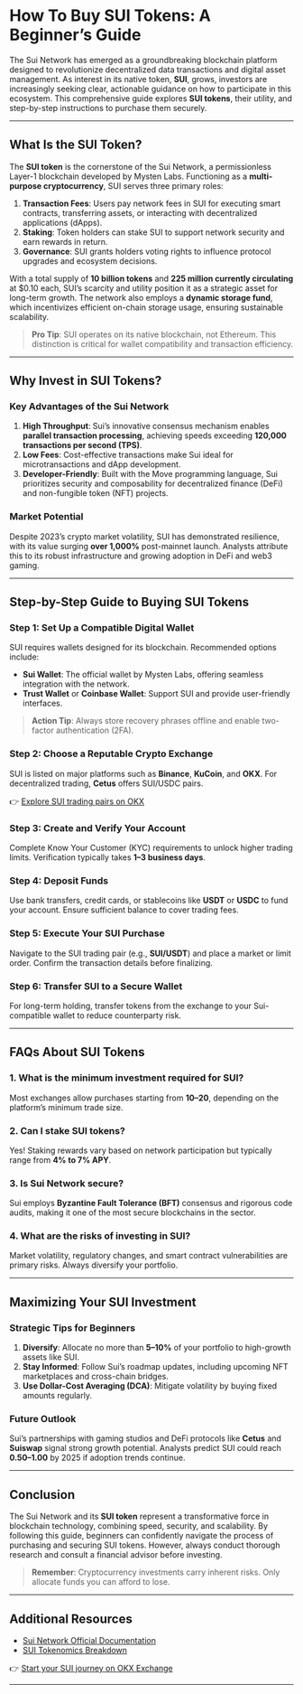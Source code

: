 # How To Buy SUI Tokens: A Beginner’s Guide  

The Sui Network has emerged as a groundbreaking blockchain platform designed to revolutionize decentralized data transactions and digital asset management. As interest in its native token, **SUI**, grows, investors are increasingly seeking clear, actionable guidance on how to participate in this ecosystem. This comprehensive guide explores **SUI tokens**, their utility, and step-by-step instructions to purchase them securely.  

---

## What Is the SUI Token?  

The **SUI token** is the cornerstone of the Sui Network, a permissionless Layer-1 blockchain developed by Mysten Labs. Functioning as a **multi-purpose cryptocurrency**, SUI serves three primary roles:  
1. **Transaction Fees**: Users pay network fees in SUI for executing smart contracts, transferring assets, or interacting with decentralized applications (dApps).  
2. **Staking**: Token holders can stake SUI to support network security and earn rewards in return.  
3. **Governance**: SUI grants holders voting rights to influence protocol upgrades and ecosystem decisions.  

With a total supply of **10 billion tokens** and **225 million currently circulating** at $0.10 each, SUI’s scarcity and utility position it as a strategic asset for long-term growth. The network also employs a **dynamic storage fund**, which incentivizes efficient on-chain storage usage, ensuring sustainable scalability.  

> **Pro Tip**: SUI operates on its native blockchain, not Ethereum. This distinction is critical for wallet compatibility and transaction efficiency.  

---

## Why Invest in SUI Tokens?  

### Key Advantages of the Sui Network  
1. **High Throughput**: Sui’s innovative consensus mechanism enables **parallel transaction processing**, achieving speeds exceeding **120,000 transactions per second (TPS)**.  
2. **Low Fees**: Cost-effective transactions make Sui ideal for microtransactions and dApp development.  
3. **Developer-Friendly**: Built with the Move programming language, Sui prioritizes security and composability for decentralized finance (DeFi) and non-fungible token (NFT) projects.  

### Market Potential  
Despite 2023’s crypto market volatility, SUI has demonstrated resilience, with its value surging **over 1,000%** post-mainnet launch. Analysts attribute this to its robust infrastructure and growing adoption in DeFi and web3 gaming.  

---

## Step-by-Step Guide to Buying SUI Tokens  

### Step 1: Set Up a Compatible Digital Wallet  
SUI requires wallets designed for its blockchain. Recommended options include:  
- **Sui Wallet**: The official wallet by Mysten Labs, offering seamless integration with the network.  
- **Trust Wallet** or **Coinbase Wallet**: Support SUI and provide user-friendly interfaces.  

> **Action Tip**: Always store recovery phrases offline and enable two-factor authentication (2FA).  

### Step 2: Choose a Reputable Crypto Exchange  
SUI is listed on major platforms such as **Binance**, **KuCoin**, and **OKX**. For decentralized trading, **Cetus** offers SUI/USDC pairs.  

👉 [Explore SUI trading pairs on OKX](https://bit.ly/okx-bonus)  

### Step 3: Create and Verify Your Account  
Complete Know Your Customer (KYC) requirements to unlock higher trading limits. Verification typically takes **1–3 business days**.  

### Step 4: Deposit Funds  
Use bank transfers, credit cards, or stablecoins like **USDT** or **USDC** to fund your account. Ensure sufficient balance to cover trading fees.  

### Step 5: Execute Your SUI Purchase  
Navigate to the SUI trading pair (e.g., **SUI/USDT**) and place a market or limit order. Confirm the transaction details before finalizing.  

### Step 6: Transfer SUI to a Secure Wallet  
For long-term holding, transfer tokens from the exchange to your Sui-compatible wallet to reduce counterparty risk.  

---

## FAQs About SUI Tokens  

### 1. **What is the minimum investment required for SUI?**  
Most exchanges allow purchases starting from **$10–$20**, depending on the platform’s minimum trade size.  

### 2. **Can I stake SUI tokens?**  
Yes! Staking rewards vary based on network participation but typically range from **4% to 7% APY**.  

### 3. **Is Sui Network secure?**  
Sui employs **Byzantine Fault Tolerance (BFT)** consensus and rigorous code audits, making it one of the most secure blockchains in the sector.  

### 4. **What are the risks of investing in SUI?**  
Market volatility, regulatory changes, and smart contract vulnerabilities are primary risks. Always diversify your portfolio.  

---

## Maximizing Your SUI Investment  

### Strategic Tips for Beginners  
1. **Diversify**: Allocate no more than **5–10%** of your portfolio to high-growth assets like SUI.  
2. **Stay Informed**: Follow Sui’s roadmap updates, including upcoming NFT marketplaces and cross-chain bridges.  
3. **Use Dollar-Cost Averaging (DCA)**: Mitigate volatility by buying fixed amounts regularly.  

### Future Outlook  
Sui’s partnerships with gaming studios and DeFi protocols like **Cetus** and **Suiswap** signal strong growth potential. Analysts predict SUI could reach **$0.50–$1.00** by 2025 if adoption trends continue.  

---

## Conclusion  

The Sui Network and its **SUI token** represent a transformative force in blockchain technology, combining speed, security, and scalability. By following this guide, beginners can confidently navigate the process of purchasing and securing SUI tokens. However, always conduct thorough research and consult a financial advisor before investing.  

> **Remember**: Cryptocurrency investments carry inherent risks. Only allocate funds you can afford to lose.  

---

## Additional Resources  

- [Sui Network Official Documentation](https://docs.sui.io/)  
- [SUI Tokenomics Breakdown](https://sui.io/learn)  

👉 [Start your SUI journey on OKX Exchange](https://bit.ly/okx-bonus)  

---  